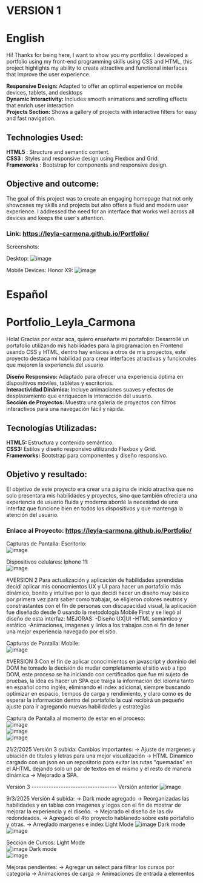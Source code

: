 # VERSION 1
# English

Hi! Thanks for being here, I want to show you my portfolio:
I developed a portfolio using my front-end programming skills using CSS and HTML, this project highlights my ability to create attractive and functional interfaces that improve the user experience.

<b> Responsive Design: </b> Adapted to offer an optimal experience on mobile devices, tablets, and desktops <br>
<b> Dynamic Interactivity: </b> Includes smooth animations and scrolling effects that enrich user interaction <br>
<b> Projects Section: </b> Shows a gallery of projects with interactive filters for easy and fast navigation. <br>


## Technologies Used:

<b> HTML5 </b> : Structure and semantic content. <br>
<b> CSS3 </b>: Styles and responsive design using Flexbox and Grid.<br>
<b> Frameworks </b> : Bootstrap for components and responsive design.<br>

## Objective and outcome:
The goal of this project was to create an engaging homepage that not only showcases my skills and projects but also offers a fluid and modern user experience. I addressed the need for an interface that works well across all devices and keeps the user's attention.

### Link: https://leyla-carmona.github.io/Portfolio/

Screenshots:

Desktop:
![image](https://github.com/user-attachments/assets/f676beb1-3daf-43ab-b241-702745d3963b)

Mobile Devices:
Honor X9: 
![image](https://github.com/user-attachments/assets/b79c98d6-cd76-4570-b295-392a96161ead)


# Español 

# Portfolio_Leyla_Carmona

Hola! Gracias por estar aca, quiero enseñarte mi portafolio:
Desarrollé un portafolio utilizando mis habilidades para la programacion en Frontend usando CSS y HTML, dentro hay enlaces a otros de mis proyectos, este proyecto destaca mi habilidad para crear interfaces atractivas y funcionales que mejoren la experiencia del usuario.

<b> Diseño Responsivo: </b>  Adaptado para ofrecer una experiencia óptima en dispositivos móviles, tabletas y escritorios. <br>
<b> Interactividad Dinámica: </b>  Incluye animaciones suaves y efectos de desplazamiento que enriquecen la interacción del usuario. <br>
<b> Sección de Proyectos: </b>  Muestra una galería de proyectos con filtros interactivos para una navegación fácil y rápida. <br>

## Tecnologías Utilizadas:
 
<b> HTML5: </b> Estructura y contenido semántico. <br>
<b> CSS3: </b> Estilos y diseño responsivo utilizando Flexbox y Grid.  <br>
<b> Frameworks: </b> Bootstrap para componentes y diseño responsivo. <br>

## Objetivo y resultado:

El objetivo de este proyecto era crear una página de inicio atractiva que no solo presentara mis habilidades y proyectos, sino que también ofreciera una experiencia de usuario fluida y moderna abordé la necesidad de una interfaz que funcione bien en todos los dispositivos y que mantenga la atención del usuario.

### Enlace al Proyecto: https://leyla-carmona.github.io/Portfolio/

Capturas de Pantalla:
Escritorio:
<br> ![image](https://github.com/user-attachments/assets/f676beb1-3daf-43ab-b241-702745d3963b)

Dispositivos celulares:
Iphone 11: 
<br> ![image](https://github.com/user-attachments/assets/8b0b18cc-2cdd-4431-9086-f8df3655c4b4)


#VERSION 2
Para actualización y aplicación de habilidades aprendidas decidi aplicar mis conocmientos UX y UI para hacer un portafolio más dinámico, bonito y intuitivo por lo que decidi hacer un diseño muy básico por primera vez para saber como trabajar, se eligieron colores neutros y constrastantes con el fin de personas con discapacidad visual, la aplicación fue diseñado desde 0 usando la metodología Mobile First y se llegó al diseño de esta interfaz:
MEJORAS:
-Diseño UX|UI
-HTML semántico y estático
-Animaciones, imagenes y links a los trabajos con el fin de tener una mejor experiencia navegado por el sitio.

Capturas de Pantalla:
Mobile:
<br> ![image](https://github.com/user-attachments/assets/1a3e18ae-93e6-4334-ba2d-ad59c4f96f5b)


#VERSION 3
Con el fin de aplicar conocimientos en javascript y dominio del DOM he tomado la decisión de mudar completamente el sitio web a tipo DOM, este proceso se ha iniciando con certificados que fue mi sujeto de pruebas, la idea es hacer un SPA que traiga la información del idioma tanto en español como inglés, eliminando el index adicional, siempre buscando optimizar en espacio, tiempos de carga y rendimiento, y claro como es de esperar la información dentro del portafolio la cual recibirá un pequeño ajuste para ir agregando nuevas habilidades y estrategias

Captura de Pantalla al momento de estar en el proceso:
<br> ![image](https://github.com/user-attachments/assets/932f04f2-e5cf-4843-8639-6b3f71664dd3)
<br> ![image](https://github.com/user-attachments/assets/a0577bdc-2acc-4896-b321-5905b6680f13)
<br> ![image](https://github.com/user-attachments/assets/ee0726e7-8211-48f6-a755-42ef374eae03)


21/2/2025
Versión 3 subida:
Cambios importantes: 
-> Ajuste de margenes y ubiación de titulos y letras para una mejor visualización
-> HTML Dinamico cargado con un json en un repositorio para evitar las rutas "quemadas" en el AHTML dejando solo un par de textos en el mismo y el resto de manera dinámica
-> Mejorado a SPA.

Versión 3 ----------------------------------- Versión anterior
![image](https://github.com/user-attachments/assets/d67fe04e-580b-487f-bd61-fc2c74b40ca0)


9/3/2025
Versión 4 subida:
-> Dark mode agregado
-> Reorganizadas las habilidades y en tablas con imagenes y logos con el fin de mostrar de mejorar la experiencia y el diseño.
-> Mejorado el diseño de las div redondeados.
-> Agregado el 4to proyecto hablanedo sobre este portafolio y otras.
-> Arreglado margenes e index
Light Mode
![image](https://github.com/user-attachments/assets/f854c8ae-4c3c-412b-8e6a-0af3033a224c)
Dark mode
![image](https://github.com/user-attachments/assets/ed4a1f82-d52e-4e2f-be55-8ed80b0d6ac1)

Sección de Cursos:
Light Mode <br>
![image](https://github.com/user-attachments/assets/d01f3bf1-0fdd-4af3-aba4-315e6e02d4b6)
Dark mode <br>
![image](https://github.com/user-attachments/assets/067f8a8b-760e-4de1-bca2-505406b514bd)



Mejoras pendientes: 
-> Agregar un select para filtrar los cursos por categoria
-> Animaciones de carga 
-> Animaciones de entrada a elementos
